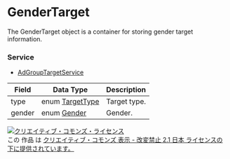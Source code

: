 # GenderTarget
The GenderTarget object is a container for storing gender target information.
### Service
+ [AdGroupTargetService](../services/AdGroupTargetService.md)

| Field | Data Type | Description | 
|---|---|---|
| type|enum <a href="../data/TargetType.md">TargetType</a>| Target type. |
| gender| enum <a href="../data/Gender.md">Gender</a> |Gender. |
<a rel="license" href="http://creativecommons.org/licenses/by-nd/2.1/jp/"><img alt="クリエイティブ・コモンズ・ライセンス" style="border-width:0" src="https://i.creativecommons.org/l/by-nd/2.1/jp/88x31.png" /></a><br />この 作品 は <a rel="license" href="http://creativecommons.org/licenses/by-nd/2.1/jp/">クリエイティブ・コモンズ 表示 - 改変禁止 2.1 日本 ライセンスの下に提供されています。</a>
